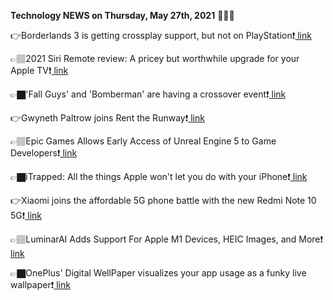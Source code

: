 <b>Technology NEWS on Thursday, May 27th, 2021</b> 📡📡📡 

👉Borderlands 3 is getting crossplay support, but not on PlayStation❗️<a href='https://techblock.club/?p=12143'> link</a>

👉🏽2021 Siri Remote review: A pricey but worthwhile upgrade for your Apple TV❗️<a href='https://techblock.club/?p=12145'> link</a>

👉🏿'Fall Guys' and 'Bomberman' are having a crossover event❗️<a href='https://techblock.club/?p=12147'> link</a>

👉Gwyneth Paltrow joins Rent the Runway❗️<a href='https://techblock.club/?p=12149'> link</a>

👉🏽Epic Games Allows Early Access of Unreal Engine 5 to Game Developers❗️<a href='https://techblock.club/?p=12151'> link</a>

👉🏿iTrapped: All the things Apple won't let you do with your iPhone❗️<a href='https://techblock.club/?p=12153'> link</a>

👉Xiaomi joins the affordable 5G phone battle with the new Redmi Note 10 5G❗️<a href='https://techblock.club/?p=12155'> link</a>

👉🏽LuminarAI Adds Support For Apple M1 Devices, HEIC Images, and More❗️<a href='https://techblock.club/?p=12157'> link</a>

👉🏿OnePlus' Digital WellPaper visualizes your app usage as a funky live wallpaper❗️<a href='https://techblock.club/?p=12159'> link</a>

